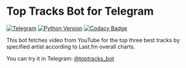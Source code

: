 # Top Tracks Bot for Telegram
[![Telegram](https://img.shields.io/badge/telegram-%40toptracks__bot-informational)](http://t.me/toptracks_bot)
[![Python Version](https://img.shields.io/pypi/pyversions/slcp.svg)](https://www.python.org/downloads/release/python-370/)
[![Codacy Badge](https://api.codacy.com/project/badge/Grade/43e9689ad1604f82a1b4a32c58501829)](https://www.codacy.com?utm_source=github.com&amp;utm_medium=referral&amp;utm_content=pltnk/top_tracks&amp;utm_campaign=Badge_Grade)

This bot fetches video from YouTube for the top three best tracks by specified artist according to Last.fm overall charts.

You can try it in Telegram: [@toptracks_bot](http://t.me/toptracks_bot)
